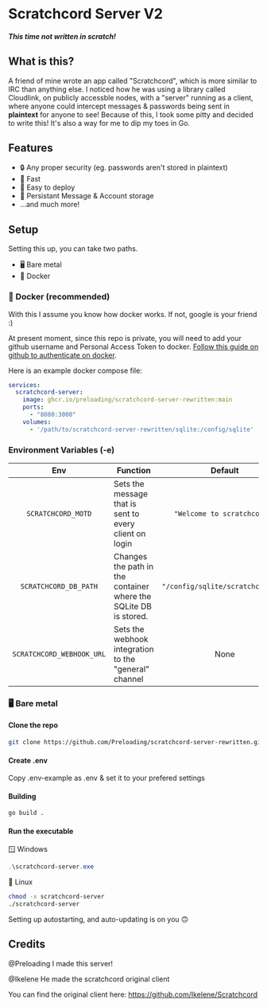 # Scratchcord Server V2
##### This time not written in scratch!

## What is this?
A friend of mine wrote an app called "Scratchcord", which is more similar to IRC than anything else. I noticed how he was using a library called Cloudlink, on publicly accessble nodes, with a "server" running as a client, where anyone could intercept messages & passwords being sent in **plaintext** for anyone to see! Because of this, I took some pitty and decided to write this! It's also a way for me to dip my toes in Go.

## Features
- 🔒 Any proper security (eg. passwords aren't stored in plaintext)
- 🚀 Fast
- 🐳 Easy to deploy
- 💾 Persistant Message & Account storage
- ...and much more!

## Setup
Setting this up, you can take two paths.

- 🖥 Bare metal
- 🐳 Docker

### 🐳 Docker (recommended)
With this I assume you know how docker works. If not, google is your friend :)

At present moment, since this repo is private, you will need to add your github username and Personal Access Token to docker. [Follow this guide on github to authenticate on docker](https://docs.github.com/en/packages/working-with-a-github-packages-registry/working-with-the-container-registry#authenticating-with-a-personal-access-token-classic).

Here is an example docker compose file:
```yml
services:
  scratchcord-server:
    image: ghcr.io/preloading/scratchcord-server-rewritten:main
    ports:
      - "8080:3000"
    volumes:
      - '/path/to/scratchcord-server-rewritten/sqlite:/config/sqlite'
```
### Environment Variables (-e)

|Env|Function|Default|
| :----: | --- | :---: |
|``SCRATCHCORD_MOTD``| Sets the message that is sent to every client on login|``"Welcome to scratchcord!"``|
|``SCRATCHCORD_DB_PATH``| Changes the path in the container where the SQLite DB is stored. |``"/config/sqlite/scratchcord.db"``|
|``SCRATCHCORD_WEBHOOK_URL``| Sets the webhook integration to the "general" channel|None|

### 🖥 Bare metal
#### Clone the repo
```bash
git clone https://github.com/Preloading/scratchcord-server-rewritten.git
```
#### Create .env
Copy .env-example as .env & set it to your prefered settings
#### Building
```bash
go build .
```
#### Run the executable
🪟 Windows
```powershell
.\scratchcord-server.exe
```
🐧 Linux
```bash
chmod -x scratchcord-server
./scratchcord-server
```
Setting up autostarting, and auto-updating is on you 🙃
## Credits
@Preloading I made this server!

@Ikelene He made the scratchcord original client

You can find the original client here: https://github.com/Ikelene/Scratchcord